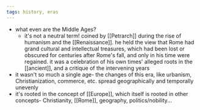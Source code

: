 ```yaml
---
tags: history, eras
---
```


- what even are the Middle Ages?
	- it's not a neutral term! coined by [[Petrarch]] during the rise of humanism and the [[Renaissance]]. he held the view that Rome had grand cultural and intellectual treasures, which had been lost or obscured for centuries after Rome's fall, and only in his time were regained. it was a celebration of his own times' alleged roots in the [[ancient]], and a critique of the intervening years
- it wasn't so much a single age- the changes of this era, like urbanism, Christianization, commerce, etc. spread geographically and temporally unevenly
- it's rooted in the concept of [[Europe]], which itself is rooted in other concepts- Christianity, [[Rome]], geography, politics/nobility...